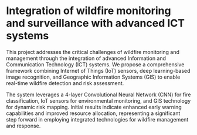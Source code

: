 # Integration of wildfire monitoring and surveillance with advanced ICT systems
This project addresses the critical challenges of wildfire monitoring and management through the integration of advanced Information and Communication Technology (ICT) systems. We propose a comprehensive framework combining Internet of Things (IoT) sensors, deep learning-based image recognition, and Geographic Information Systems (GIS) to enable real-time wildfire detection and risk assessment.

The system leverages a 4-layer Convolutional Neural Network (CNN) for fire classification, IoT sensors for environmental monitoring, and GIS technology for dynamic risk mapping. Initial results indicate enhanced early warning capabilities and improved resource allocation, representing a significant step forward in employing integrated technologies for wildfire management and response. 
